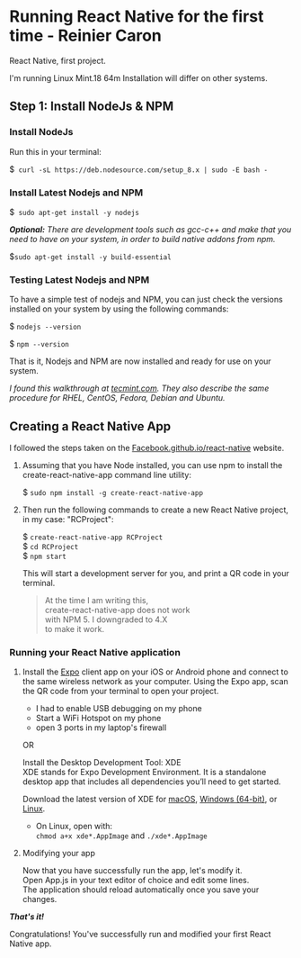 # Running React Native for the first time - Reinier Caron
React Native, first project.

I'm running Linux Mint.18 64m Installation will differ on other systems.

## Step 1: Install NodeJs & NPM

### Install NodeJs

Run this in your terminal:

$``` curl -sL https://deb.nodesource.com/setup_8.x | sudo -E bash -```

### Install Latest Nodejs and NPM

$``` sudo apt-get install -y nodejs```

***_Optional:_*** _There are development tools such as gcc-c++ and make that you need to have on your system, in order to build native addons from npm._

$```sudo apt-get install -y build-essential```

### Testing Latest Nodejs and NPM

To have a simple test of nodejs and NPM, you can just check the versions installed on your system by using the following commands:

$ ```nodejs --version```

$ ```npm --version```

That is it, Nodejs and NPM are now installed and ready for use on your system.

_I found this walkthrough at [tecmint.com](https://www.tecmint.com/install-nodejs-npm-in-centos-ubuntu/). They also describe the same procedure for RHEL, CentOS, Fedora, Debian and Ubuntu._

## Creating a React Native App

I followed the steps taken on the [Facebook.github.io/react-native](https://facebook.github.io/react-native/docs/getting-started.html) website.

 1. Assuming that you have Node installed, you can use npm to install the create-react-native-app command line utility:
 
    $ ```sudo npm install -g create-react-native-app```  
     
 2. Then run the following commands to create a new React Native project, in my case: "RCProject":
 
    $ ```create-react-native-app RCProject```  
    $ ```cd RCProject```  
    $ ```npm start```  
    
    This will start a development server for you, and print a QR code in your terminal.
     > At the time I am writing this,  
     create-react-native-app does not work  
     with NPM 5. I downgraded to 4.X  
     to make it work. 
    
### Running your React Native application

1. Install the [Expo](https://expo.io/) client app on your iOS or Android phone and connect to the same wireless network as your computer.
   Using the Expo app, scan the QR code from your terminal to open your project.  
     * I had to enable USB debugging on my phone
     * Start a WiFi Hotspot on my phone
     * open 3 ports in my laptop's firewall
     
   OR
   
   Install the Desktop Development Tool: XDE  
   XDE stands for Expo Development Environment. It is a standalone desktop app that includes all dependencies you’ll need to get started.
   
   Download the latest version of XDE for [macOS](https://xde-updates.exponentjs.com/download/mac), [Windows (64-bit)](https://xde-updates.exponentjs.com/download/mac), or [Linux](https://xde-updates.exponentjs.com/download/linux-x86_64).

   * On Linux, open with:  
  ```chmod a+x xde*.AppImage``` and ```./xde*.AppImage```

2. Modifying your app  

   Now that you have successfully run the app, let's modify it.  
   Open App.js in your text editor of choice and edit some lines.  
   The application should reload automatically once you save your changes.  
   
***That's it!***

Congratulations! You've successfully run and modified your first React Native app.
